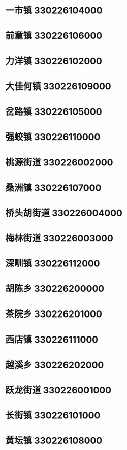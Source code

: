 # 一市镇 330226104000
# 前童镇 330226106000
# 力洋镇 330226102000
# 大佳何镇 330226109000
# 岔路镇 330226105000
# 强蛟镇 330226110000
# 桃源街道 330226002000
# 桑洲镇 330226107000
# 桥头胡街道 330226004000
# 梅林街道 330226003000
# 深甽镇 330226112000
# 胡陈乡 330226200000
# 茶院乡 330226201000
# 西店镇 330226111000
# 越溪乡 330226202000
# 跃龙街道 330226001000
# 长街镇 330226101000
# 黄坛镇 330226108000
